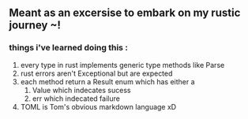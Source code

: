 
## Meant as an excersise to embark on my rustic journey ~!


### things i've learned doing this : 
1. every type in rust implements generic type methods like Parse
2. rust errors aren't Exceptional but are expected 
3. each method return a Result enum which has either a 
   1. Value which indecates sucess
   2. err which indecated failure
4. TOML is Tom's obvious markdown language xD